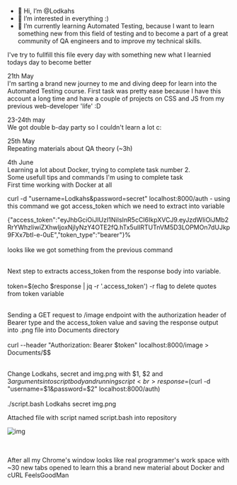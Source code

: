 - 👋 Hi, I’m @Lodkahs
- 👀 I’m interested in everything :)
- 🌱 I’m currently learning Automated Testing, because I want to learn something new from this field of testing and to become a part of a great community of QA engineers and to improve my technical skills.

I've try to fullfill this file every day with something new what I learnied todays day to become better

21th May <br>
I'm sarting a brand new journey to me and diving deep for learn into the Automated Testing course. First task was pretty ease because I have this account a long time and have a couple of projects on CSS and JS from my previous web-developer 'life' :D

23-24th may <br>
We got double b-day party so I couldn't learn a lot c:

25th May <br>
Repeating materials about QA theory (~3h)

4th June <br>
Learning a lot about Docker, trying to complete task number 2. <br> 
Some usefull tips and commands I'm using to complete task <br> First time working with Docker at all <br>

curl -d "username=Lodkahs&password=secret" localhost:8000/auth - using this command we got access_token which we need to extract into variable <br>

{"access_token":"eyJhbGciOiJIUzI1NiIsInR5cCI6IkpXVCJ9.eyJzdWIiOiJMb2RrYWhzIiwiZXhwIjoxNjIyNzY4OTE2fQ.hTx5ulIRTUTnVM5D3LOPMOn7dUJkp9FXx7btI-e-0uE","token_type":"bearer"}% <br><br> looks like we got something from the previous command <br><br>

Next step to extracts access_token from the response body into variable. <br><br>
token=$(echo $response | jq -r '.access_token') -r flag to delete quotes from token variable<br><br>

Sending a GET request to /image endpoint with the authorization header of Bearer type and the access_token value and saving the response output into .png file into Documents directory <br><br>
curl --header "Authorization: Bearer $token" localhost:8000/image > Documents/$$ <br><br>

Change Lodkahs, secret and img.png with $1, $2 and $3 arguments into script body and running script <br>
response=$(curl -d "username=$1&password=$2" localhost:8000/auth)
<br><br>
./script.bash Lodkahs secret img.png


Attached file with script named script.bash into repository           

![img](https://user-images.githubusercontent.com/27642605/120771820-52982b00-c528-11eb-9eb2-23d9106141dd.png) <br><br><br>

After all my Chrome's window looks like real programmer's work space with ~30 new tabs opened to learn this a brand new material about Docker and cURL FeelsGoodMan







